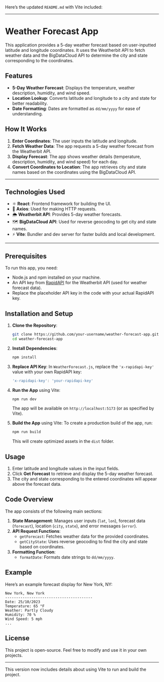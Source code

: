 Here’s the updated `README.md` with Vite included:

---

# Weather Forecast App

This application provides a 5-day weather forecast based on user-inputted latitude and longitude coordinates. It uses the Weatherbit API to fetch weather data and the BigDataCloud API to determine the city and state corresponding to the coordinates. 

## Features

- **5-Day Weather Forecast**: Displays the temperature, weather description, humidity, and wind speed.
- **Location Lookup**: Converts latitude and longitude to a city and state for better readability.
- **Date Formatting**: Dates are formatted as `dd/mm/yyyy` for ease of understanding.

## How It Works

1. **Enter Coordinates**: The user inputs the latitude and longitude.
2. **Fetch Weather Data**: The app requests a 5-day weather forecast from the Weatherbit API.
3. **Display Forecast**: The app shows weather details (temperature, description, humidity, and wind speed) for each day.
4. **Convert Coordinates to Location**: The app retrieves city and state names based on the coordinates using the BigDataCloud API.



---

## Technologies Used

- ⚛️ **React**: Frontend framework for building the UI.
- 📡 **Axios**: Used for making HTTP requests.
- 🌦️ **Weatherbit API**: Provides 5-day weather forecasts.
- 🗺️ **BigDataCloud API**: Used for reverse geocoding to get city and state names.
- ⚡ **Vite**: Bundler and dev server for faster builds and local development.

---



## Prerequisites

To run this app, you need:
- Node.js and npm installed on your machine.
- An API key from [RapidAPI](https://rapidapi.com) for the Weatherbit API (used for weather forecast data).
- Replace the placeholder API key in the code with your actual RapidAPI key.

## Installation and Setup

1. **Clone the Repository**:
   ```bash
   git clone https://github.com/your-username/weather-forecast-app.git
   cd weather-forecast-app
   ```

2. **Install Dependencies**:
   ```bash
   npm install
   ```

3. **Replace API Key**:
   In `WeatherForecast.js`, replace the `'x-rapidapi-key'` value with your own RapidAPI key:
   ```javascript
   'x-rapidapi-key': 'your-rapidapi-key'
   ```

4. **Run the App** using Vite:
   ```bash
   npm run dev
   ```
   The app will be available on `http://localhost:5173` (or as specified by Vite).

5. **Build the App** using Vite:
   To create a production build of the app, run:
   ```bash
   npm run build
   ```

   This will create optimized assets in the `dist` folder.

## Usage

1. Enter latitude and longitude values in the input fields.
2. Click **Get Forecast** to retrieve and display the 5-day weather forecast.
3. The city and state corresponding to the entered coordinates will appear above the forecast data.

## Code Overview

The app consists of the following main sections:

1. **State Management**: Manages user inputs (`lat`, `lon`), forecast data (`forecast`), location (`city`, `state`), and error messages (`error`).
2. **API Request Functions**:
   - `getForecast`: Fetches weather data for the provided coordinates.
   - `getCityState`: Uses reverse geocoding to find the city and state based on coordinates.
3. **Formatting Function**:
   - `formatDate`: Formats date strings to `dd/mm/yyyy`.

## Example

Here’s an example forecast display for New York, NY:

```
New York, New York
----------------------------------------
Date: 25/10/2023
Temperature: 65 °F
Weather: Partly Cloudy
Humidity: 70 %
Wind Speed: 5 mph
...
```

## License

This project is open-source. Feel free to modify and use it in your own projects.

---

This version now includes details about using Vite to run and build the project.
